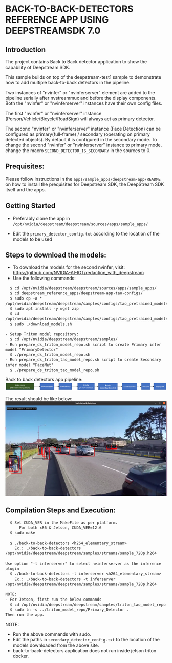 # BACK-TO-BACK-DETECTORS REFERENCE APP USING DEEPSTREAMSDK 7.0

## Introduction
The project contains Back to Back detector application to show the
capability of Deepstream SDK.

This sample builds on top of the deepstream-test1 sample to demonstrate how to
add multiple back-to-back detectors in the pipeline.

Two instances of "nvinfer" or "nvinferserver" element are added to the pipeline serially after
nvstreammux and before the display components. Both the "nvinfer" or "nvinferserver" instances have
their own config files.

The first "nvinfer" or "nvinferserver" instance (Person/Vehicle/Bicycle/RoadSign) will always act
as primary detector.

The second "nvinfer" or "nvinferserver" instance (Face Detection) can be configured as
primary(full-frame) / secondary (operating on primary detected objects). By
default it is configured in the secondary mode. To change the second "nvinfer" or "nvinferserver"
instance to primary mode, change the macro `SECOND_DETECTOR_IS_SECONDARY` in the
sources to 0.

## Prequisites:

Please follow instructions in the `apps/sample_apps/deepstream-app/README` on how
to install the prequisites for Deepstream SDK, the DeepStream SDK itself and the
apps.

## Getting Started

- Preferably clone the app in
  `/opt/nvidia/deepstream/deepstream/sources/apps/sample_apps/`

- Edit the `primary_detector_config.txt` according to the location of the models to be used

## Steps to download the models:
- To download the models for the second nvinfer, visit:
  https://github.com/NVIDIA-AI-IOT/redaction_with_deepstream
-  Use the following commands:
```
  $ cd /opt/nvidia/deepstream/deepstream/sources/apps/sample_apps/
  $ cd deepstream_reference_apps/deepstream-app-tao-configs/
  $ sudo cp -a * /opt/nvidia/deepstream/deepstream/samples/configs/tao_pretrained_models/
  $ sudo apt install -y wget zip
  $ cd /opt/nvidia/deepstream/deepstream/samples/configs/tao_pretrained_models/
  $ sudo ./download_models.sh

- Setup Triton model repository:
  $ cd /opt/nvidia/deepstream/deepstream/samples/
- Run prepare_ds_triton_model_repo.sh script to create Primary infer model "PrimaryDetector"
  $ ./prepare_ds_triton_model_repo.sh
- Run prepare_ds_triton_tao_model_repo.sh script to create Secondary infer model "FaceNet"
  $ ./prepare_ds_triton_tao_model_repo.sh

```

Back to back detectors app pipeline:
![DS Back to back detectors Pipeline](.backtobackdetectors_pipeline.png)

The result should be like below:
![DS Back to back detectors Screenshot](.backtobackdetectors.png)
## Compilation Steps and Execution:
```
  $ Set CUDA_VER in the MakeFile as per platform.
      For both x86 & Jetson, CUDA_VER=12.6
  $ sudo make

  $ ./back-to-back-detectors <h264_elementary_stream>
    Ex.: ./back-to-back-detectors /opt/nvidia/deepstream/deepstream/samples/streams/sample_720p.h264

Use option "-t inferserver" to select nvinferserver as the inference plugin
  $ ./back-to-back-detectors -t inferserver <h264_elementary_stream>
    Ex.: ./back-to-back-detectors -t inferserver /opt/nvidia/deepstream/deepstream/samples/streams/sample_720p.h264

NOTE:
- For Jetson, first run the below commands
  $ cd /opt/nvidia/deepstream/deepstream/samples/triton_tao_model_repo
  $ sudo ln -s ../triton_model_repo/Primary_Detector .
Then run the app.

```

NOTE:
- Run the above commands with sudo.
- Edit the paths in `secondary_detector_config.txt` to the location of the models
  downloaded from the above site.
- back-to-back-detectors application does not run inside jetson triton docker.

